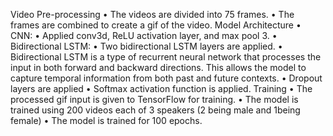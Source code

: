 Video Pre-processing
•
The videos are divided into 75 frames.
•
The frames are combined to create a gif of the video.
Model Architecture
•
CNN:
•
Applied conv3d, ReLU activation layer, and max pool 3.
•
Bidirectional LSTM:
•
Two bidirectional LSTM layers are applied.
•
Bidirectional LSTM is a type of recurrent neural network that processes the input in both forward and backward directions. This allows the model to capture temporal information from both past and future contexts.
•
Dropout layers are applied
•
Softmax activation function is applied.
Training
•
The processed gif input is given to TensorFlow for training.
•
The model is trained using 200 videos each of 3 speakers (2 being male and 1being female)
•
The model is trained for 100 epochs.
